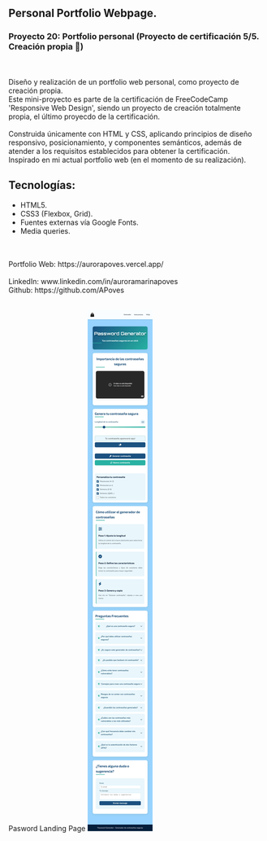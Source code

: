 ## Personal Portfolio Webpage.
### Proyecto 20: Portfolio personal (Proyecto de certificación 5/5. Creación propia 🎯)
<br>
<br>
Diseño y realización de un portfolio web personal, como proyecto de creación propia.
<br>
Este mini-proyecto es parte de la certificación de FreeCodeCamp 'Responsive Web Design', siendo un proyecto de creación totalmente propia, el último proyecdo de la certificación.
<br>
<br>
Construida únicamente con HTML y CSS, aplicando principios de diseño responsivo, posicionamiento, y componentes semánticos, además de atender a los requisitos establecidos para obtener la certificación.
<br>
Inspirado en mi actual portfolio web (en el momento de su realización).
<br>

## Tecnologías:
- HTML5.
- CSS3 (Flexbox, Grid).
- Fuentes externas vía Google Fonts.
- Media queries.

<br>
<br>
Portfolio Web: https://aurorapoves.vercel.app/
<br>
<br>
LinkedIn: www.linkedin.com/in/auroramarinapoves
<br>
Github: https://github.com/APoves
<br>
<br>

Pasword Landing Page
![Pasword Landing Page](https://github.com/APoves/Responsive-Web-Design/blob/main/17.%20Product%20Landing%20Page/password%20landing%20page.jpg)
<br>
